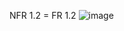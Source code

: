 NFR 1.2 = FR 1.2
![image](https://github.com/oleksandrblazhko/ai-214-kravchishina/assets/101953369/6778cb3d-2c82-429b-a678-89ec30b75e91)
